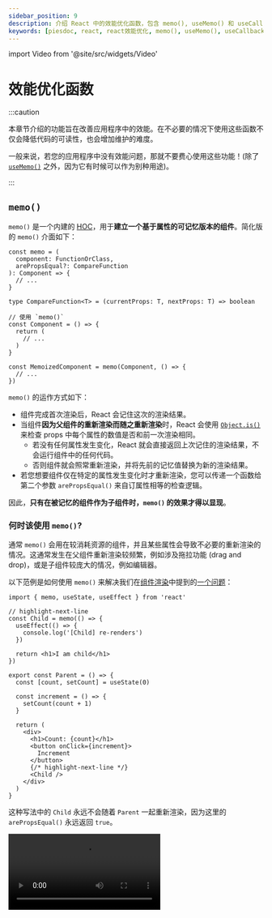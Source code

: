 ```yaml
---
sidebar_position: 9
description: 介绍 React 中的效能优化函数，包含 memo(), useMemo() 和 useCallback()。
keywords: [piesdoc, react, react效能优化, memo(), useMemo(), useCallback()]
---
```


import Video from '@site/src/widgets/Video'

# 效能优化函数

:::caution

本章节介绍的功能旨在改善应用程序中的效能。在不必要的情况下使用这些函数不仅会降低代码的可读性，也会增加维护的难度。

一般来说，若您的应用程序中没有效能问题，那就不要费心使用这些功能！(除了 [`useMemo()`](#usememo) 之外，因为它有时候可以作为别种用途)。

:::

## `memo()`

`memo()` 是一个内建的 [HOC](https://reactjs.org/docs/higher-order-components.html)，用于**建立一个基于属性的可记忆版本的组件**。简化版的 `memo()` 介面如下：

```tsx showLineNumbers
const memo = (
  component: FunctionOrClass,
  arePropsEqual?: CompareFunction
): Component => {
  // ...
}

type CompareFunction<T> = (currentProps: T, nextProps: T) => boolean

// 使用 `memo()`
const Component = () => {
  return (
    // ...
  )
}

const MemoizedComponent = memo(Component, () => {
  // ...
})
```

`memo()` 的运作方式如下：

- 组件完成首次渲染后，React 会记住这次的渲染结果。
- 当组件**因为父组件的重新渲染而随之重新渲染**时，React 会使用 [`Object.is()`](https://developer.mozilla.org/en-US/docs/Web/JavaScript/Reference/Global_Objects/Object/is) 来检查 props 中每个属性的数值是否和前一次渲染相同。
  - 若没有任何属性发生变化，React 就会直接返回上次记住的渲染结果，不会运行组件中的任何代码。
  - 否则组件就会照常重新渲染，并将先前的记忆值替换为新的渲染结果。
- 若您想要组件仅在特定的属性发生变化时才重新渲染，您可以传递一个函数给第二个参数 `arePropsEqual()` 来自订属性相等的检查逻辑。

因此，**只有在被记忆的组件作为子组件时，`memo()` 的效果才得以显现**。

### 何时该使用 `memo()`?

通常 `memo()` 会用在较消耗资源的组件，并且某些属性会导致不必要的重新渲染的情况。这通常发生在父组件重新渲染较频繁，例如涉及拖拉功能 (drag and drop)，或是子组件较庞大的情况，例如编辑器。

以下范例是如何使用 `memo()` 来解决我们在[组件渲染](./component-rendering)中提到的[一个问题](./component-rendering#渲染是递归的)：

```tsx showLineNumbers
import { memo, useState, useEffect } from 'react'

// highlight-next-line
const Child = memo(() => {
  useEffect(() => {
    console.log('[Child] re-renders')
  })

  return <h1>I am child</h1>
})

export const Parent = () => {
  const [count, setCount] = useState(0)

  const increment = () => {
    setCount(count + 1)
  }

  return (
    <div>
      <h1>Count: {count}</h1>
      <button onClick={increment}>
        Increment
      </button>
      {/* highlight-next-line */}
      <Child />
    </div>
  )
}
```

这种写法中的 `Child` 永远不会随着 `Parent` 一起重新渲染，因为这里的 `arePropsEqual()` 永远返回 `true`。

<Video src="/video/react/component-rendering_children-prop.mp4" />

:::info

假设某个组件被 `memo()` 记忆起来，这是否代表只要 `arePropsEqual()` 返回的是真值 (truthy)，该组件就不会重新渲染？

**不，并不是这样！**我们知道组件会在[响应式数值](./reactive-values)改变时重新渲染，但是属性并不是组件中唯一一个响应式数值。`memo()` 仅有在该次重新渲染是由父组件触发时才会作用，如果该次重新渲染是由非属性的响应式数值 (例如状态) 所导致的，那么组件依然会重新渲染。

您可以这样想：`memo()` 记忆的并不是组件输出的 HTML，也不是组件在某一个时刻的快照 (snapshot)；相反地，他运作的方式比较像是指向某个特定组件实体的指标。当 `arePropsEqual()` 返回的为假值 (falsy) 时，新的组件实体会被产生，然后该指标就会从旧的实体转向新的实体。因此组件内部的变化依然会照常发生，不受 `memo()` 影响。

:::

## `useMemo()`

:::note

若您曾经学过 Vue，可以把 `useMemo()` 看成是不知道何时该更新自己的 `computed()`。

:::

`useMemo()` 是一个内建的钩子，用于**记忆任何您想记忆的东西**。与 `useEffect()` 相似，`useMemo()` 接收一个**回呼函数 (calback function)** 和一个**依赖值阵列** 作为参数。简化版的 `useMemo()` 介面如下：

```ts showLineNumbers
type useMemo<T> = (
  callback: () => T,
  dependencies: any[],
) => void

// 使用 `useMemo()`
const something = useMemo(() => {
  return ...
}, [])
```

`useMemo()` 的运作方式如下：

- React 在组件首次渲染时调用 `callback`，并记住他的返回值。
- 当组件重新渲染时，React 会使用 [`Object.is()`](https://developer.mozilla.org/en-US/docs/Web/JavaScript/Reference/Global_Objects/Object/is) 来检查 `dependencies` 中每个元素的值是否和前一次渲染相同。
  - 若没有任何元素发生变化，React 就会直接返回上次记住的数值。
  - 否则 `callback` 就会被调用，并用他的返回值取代先前的记忆值。

### 何时该使用 `useMemo()`?

通常 `useMemo()` 适用于以下情况：

1. 在组件重新渲染时跳过较消耗资源的运算。
2. 使变数在不同渲染间仍然能指向相同的记忆体位置。
3. 当 `useEffect()` 和 `useState()` 一起使用。

#### 在组件重新渲染时跳过较消耗资源的运算

有时候我们需要在组件内运行较消耗资源的运算。若这些运算在每次渲染都被运行，我们可能就会在组件在重新渲染时感受到明显的延迟。然而，在 `useMemo()` 的帮助下，我们可以确保这些运算只会在某些数值发生变化时运行。例如：

```tsx showLineNumbers
import { useState, useMemo } from 'react'

export const Example = () => {
  const [users, setUsers] = useState([
    { id: 1, name: 'User A' },
    { id: 2, name: 'User B' },
    { id: 3, name: 'User C' },
  ])

  // 这会在每次渲染时运行。
  // highlight-start
  const matchedUsers = users.filter(
    (user) => user.name.includes('A')
  )
  // highlight-end

  // 这只会在 `users` 改变时运行。
  // highlight-start
  const matchedUsers = useMemo(
    () => users.filter((user) => user.name.includes('A')),
    [users]
  )
  // highlight-end

  return (
    // ...
  )
}
```

#### 使变数在不同渲染间仍然能指向相同的记忆体位置

有时候我们需要将某个非原始型别的数值 (例如函数) 当做子组件的属性。由于未被记忆的值会随着组件的重新渲染被重新声明，他们每次都会指向不同的物件，导致子组件上的 `memo()` 失效。

要解决这个问题，我们可以使用 `useMemo()` 来将数值记忆起来，这样我们就能在不同的渲染中取得相同的值。例如：

```tsx showLineNumbers
import { useMemo } from 'react'

export const Example = () => {
  // 小心！
  // 这会导致 `user` 在每次渲染中都指向不同的物件。
  // highlight-next-line
  const user = {
    age: 5,
  }

  // 这会使得 `user` 总是指向相同的物件。
  // highlight-start
  const user = useMemo(() => ({
    age: 5,
  }), [])
  // highlight-end

  return (
    // ...
  )
}
```

#### 当 `useEffect()` 和 `useState()` 一起使用

有时候我们需要在某些属性或状态改变时更新另外一个状态。在某些情况下，使用 `useMemo()` 会比使用 `useEffect()` + `setState()` 还要理想。

长话短说，这种写法：

```tsx showLineNumbers
import { useState, useMemo } from 'react'

interface IExampleProps {
  keyword: string
}

export const Example = ({ keyword }: IExampleProps) => {
  const [users, setUsers] = useState([
    { id: 1, name: 'User A' },
    { id: 2, name: 'User B' },
    { id: 3, name: 'User C' },
  ])

  // highlight-start
  const matchedUsers = useMemo(
    () => users.filter((user) => user.name.includes(keyword)),
    [keyword]
  )
  // highlight-end

  return (
    // ...
  )
}
```

会比下面这种写法还要简洁：

```tsx showLineNumbers
import { useState, useEffect } from 'react'

interface IExampleProps {
  keyword: string
}

export const Example = ({ keyword }: IExampleProps) => {
  const [users, setUsers] = useState([
    { id: 1, name: 'User A' },
    { id: 2, name: 'User B' },
    { id: 3, name: 'User C' },
  ])

  // highlight-start
  const [matchedUsers, setMatchedUsers] = useState([])

  useEffect(() => {
    setMatchedUsers(
      users.filter((user) => user.name.includes(keyword))
    )
  }, [keyword])
  // highlight-end

  return (
    // ...
  )
}
```


:::info

我们可以使用 `useMemo()` 来记忆某个组件吗？

我们可以这么做！和 [`memo()`](#memo) 相似，若组件中任何非属性的响应式数值发生变化，被记忆的组件就会重新渲染。主要的差别是 `memo()` 会在 `arePropsEqual()` 的返回值为假值时建立新的组件实体，而 `useMemo()` 则会在 `dependencies` 发生变化时建立新的组件实体。

:::

很重要的一点是，**传入 `useMemo()` 的 `callback` 不该有副作用**，例如修改变量或是调用 API。该函数应该要是纯净的，意即相同的输入总是会得到相同的输出，而且不会影响到其他的变量。

## `useCallback()`

`useCallback()` 是一个内建的钩子，用于**记忆一个函数**。与 `useEffect()` 相似，`useMemo()` 接收一个**回呼函数**和一个**依赖值阵列**作为参数。简化版的 `useCallback()` 介面如下：

```ts showLineNumbers
type useCallback<T extends Function> = (
  callback: T,
  dependencies: any[],
) => void

// 使用 `useCallback()`
const myFunction = useCallback(() => {
  // ...
}, [])
```

`useCallback()` 的运作方式如下：

- 在组件首次渲染时，React 会记住 `callback`。
- 当组件重新渲染时，React 会使用 [`Object.is()`](https://developer.mozilla.org/en-US/docs/Web/JavaScript/Reference/Global_Objects/Object/is) 来检查 `dependencies` 中每个元素的值是否和前一次渲染相同。
  - 若没有任何元素发生变化，React 就会直接返回上次记住的数值。
  - 否则旧的记忆值就会被新的 `callback` 取代。

举例来说：

```tsx showLineNumbers
// highlight-next-line
import { useState, useCallback } from 'react'

export const Example = () => {
  const [count, setCount] = useState(0)

  const increment = () => {
    setCount(count + 1)
  }

  const showCount = () => {
    console.log(count)
  }

  // highlight-next-line
  const memoizedShowCount = useCallback(showCount, [])

  return (
    <div>
      <h1>Count: {count}</h1>
      <button onClick={increment}>
        Increment
      </button>
      <button onClick={showCount}>
        Show Count
      </button>
      {/* highlight-next-line */}
      <button onClick={memoizedShowCount}>
        Show Count (Memoized)
      </button>
    </div>
  )
}
```

<Video src="/video/react/optimization-functions_use-callback-show-count.mp4" />

在这个范例中，一开始点击 "Show Count" 和 "Show Count (Memoized)" 都会在主控台中显示 `0`。在点击 "Increment" 三次后，点击 "Show Count" 显示了 `3`，而点击 "Show Count (Memoized)" 却依然显示 `0`。

发生这种情况是因为在首次渲染中，`count` 的数值为 `0`，代表组件中所有的 `count` 都会被取代成 `0`。我们并没有放置任何数值到 `useCallback()` 的依赖值阵列中，因此 `memoizedShowCount()` 中的 `count` 永远不会被更新，从而在调用的时候显示了 `0`。

### 何时该使用 `useCallback()`?

通常 `useCallback()` 使用在函数被作为子组件的属性，或是函数是某个副作用的依赖值的情况。举例来说：

```tsx showLineNumbers
import { memo, useState } from 'react'

// highlight-next-line
const MemoizedChild = memo(() => {
  // ...
})

export const Example = () => {
  const [count, setCount] = useState(0)

  // highlight-next-line
  const increment = () => {
    setCount(count + 1)
  }

  return (
    <div>
      <h1>Count: {count}</h1>
      <button onClick={increment}>
        Increment
      </button>
      {/* highlight-next-line */}
      <MemoizedChild increment={increment} />
    </div>
  )
}
```

在这个范例中，尽管 `MemoizedChild` 已经用 `memo()` 记忆起来了，他还是会随着 `Example` 一同重新渲染。

<Video src="/video/react/optimization-functions_use-callback-before.mp4" />

这是因为每次 `Example` 重新渲染时，`increment()` 都会被重新声明；由于 `increment()` 属于非原始型别，他每次都会指向不同的物件，导致 `memo()` 认为 `increment()` 在两次渲染之间发生变化了。

要解决这个问题，我们可以将 `increment()` 包裹在 `useCallback()` 中，这样即使 `Example` 重新渲染，他也能指向相同的物件：

```tsx showLineNumbers
// highlight-next-line
import { memo, useState, useCallback } from 'react'

const MemoizedChild = memo(() => {
  // ...
})

export const Example = () => {
  const [count, setCount] = useState(0)

  // highlight-start
  const increment = useCallback(() => {
    setCount(prev => prev + 1)
  }, [])
  // highlight-end

  return (
    <div>
      <h1>Count: {count}</h1>
      <button onClick={increment}>
        Increment
      </button>
      {/* highlight-next-line */}
      <MemoizedChild increment={increment} />
    </div>
  )
}
```

请注意，我们在 `setCount()` 中使用了[更新函数](./use-state-in-depth#更新函数-updater-functions)，这样我们就不需要将 `count` 放在 `useCallback()` 的依赖值阵列中。如此一来我们就能保证被传递给 `MemoizedChild` 的 `increment()` 在每次渲染中都会指向相同的物件，从而使 `memo()` 能如预期的运作。

<Video src="/video/react/optimization-functions_use-callback-after.mp4" />

:::info

您可能已经注意到 `useCallback()` 和 `useMemo()` 非常相似，确实是如此！您也可以使用 `useMemo()` 来记忆一个函数，然而这可能会稍微降低代码的可读性。例如：

```ts showLineNumbers
import { useMemo } from 'react'

// 这种写法有点难阅读。
const increment = useMemo(() => () => {
  setCount(prev => prev + 1)
}, [])

// 这种写法比较好读，但是他的作用和 `useCallback()` 一模一样。
const increment = useMemo(() => {
  return () => {
    setCount(prev => prev + 1)
  }
}, [])
```

虽然您可以藉由显性返回来让代码变得好看一些 (看起来其实挺不错的！)，但是那样做的结果就和 `useCallback()` 一模一样。总而言之，只要将 `useCallback()` 视为**返回 `callback` 本身，而不是返回 `callback` 调用的结果的 `useMemo()`** 即可。

```ts showLineNumbers
import { useMemo } from 'react'

const useCallback = (callback: () => any, dependencies: any[]) => {
  return useMemo(
    // highlight-next-line
    () => callback,
    dependencies
  )
}
```

:::

:::caution

我们不得不再说一次：**尽量不要在不需要这些功能的地方使用他们**！

:::